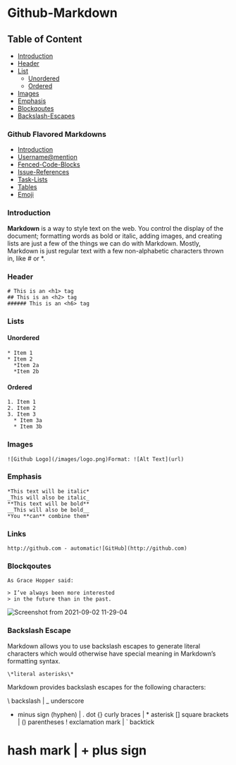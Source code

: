 # Github-Markdown

## Table of Content

- [Introduction](#introduction)
- [Header](#Header)
- [List](#List)
  - [Unordered](#unordered)
  - [Ordered](#Ordered) 
- [Images](#Image)
- [Emphasis](#Emphasis)
- [Blockqoutes](#Blockqoutes)
- [Backslash-Escapes](#Backslash-Escapes)

### Github Flavored Markdowns

- [Introduction](#introduction)
- [Username@mention](#Username@mention)
- [Fenced-Code-Blocks](#Fenced-Code-Blocks)
- [Issue-References](#Issue-References)
- [Task-Lists](#Task-List)
- [Tables](#Tables)
- [Emoji](#Emoji)

### Introduction

**Markdown** is a way to style text on the web. You control the display of the document; formatting words as
bold or italic, adding images, and creating lists are just a few of the things we can do with Markdown. Mostly,
Markdown is just regular text with a few non-alphabetic characters thrown in, like # or *.

### Header

```Text
# This is an <h1> tag
## This is an <h2> tag
###### This is an <h6> tag
```
### Lists

#### Unordered

```Text
* Item 1
* Item 2
  *Item 2a
  *Item 2b
```
#### Ordered

```Text
1. Item 1
2. Item 2
3. Item 3
  * Item 3a
  * Item 3b
```

### Images

```Text
![Github Logo](/images/logo.png)Format: ![Alt Text](url)
````

### Emphasis

```Text
*This text will be italic*
_This will also be italic_
**This text will be bold**
__This will also be bold__
*You **can** combine them*
```

### Links

```Text
http://github.com - automatic![GitHub](http://github.com)
```

### Blockqoutes

```Text
As Grace Hopper said:

> I’ve always been more interested
> in the future than in the past.
``` 
![Screenshot from 2021-09-02 11-29-04](https://user-images.githubusercontent.com/37219226/131828485-0ee8cf23-b713-44ac-a987-14135da81d3e.png)

### Backslash Escape

Markdown allows you to use backslash escapes to generate literal characters which
would otherwise have special meaning in Markdown’s formatting syntax.

```Text
\*literal asterisks\*
```

Markdown provides backslash escapes for
the following characters:

\ backslash  |  _ underscore
- minus sign (hyphen)  |  . dot
{} curly braces  |  * asterisk
[] square brackets  |  () parentheses
! exclamation mark  |  ` backtick
# hash mark  |  + plus sign
